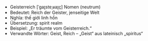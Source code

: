 - Geisterreich	[ˈɡaɪ̯stɐˌʁaɪ̯ç]	Nomen (neutrum)
- Bedeutet: Reich der Geister, jenseitige Welt
- Nghĩa: thế giới linh hồn
- Übersetzung: spirit realm
- Beispiel: „Er träumte vom Geisterreich.“
- Verwandte Wörter: Geist, Reich	– „Geist“ aus lateinisch „spiritus“